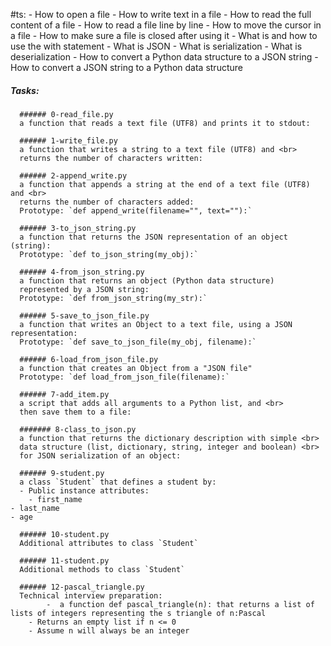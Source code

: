 #ts:
      - How to open a file
      - How to write text in a file
      - How to read the full content of a file
      - How to read a file line by line
      - How to move the cursor in a file
      - How to make sure a file is closed after using it
      - What is and how to use the with statement
      - What is JSON
      - What is serialization
      - What is deserialization
      - How to convert a Python data structure to a JSON string
      - How to convert a JSON string to a Python data structure

##### Tasks:
      ###### 0-read_file.py
      a function that reads a text file (UTF8) and prints it to stdout:

      ###### 1-write_file.py
      a function that writes a string to a text file (UTF8) and <br>
      returns the number of characters written:

      ###### 2-append_write.py
      a function that appends a string at the end of a text file (UTF8) and <br>
      returns the number of characters added:
      Prototype: `def append_write(filename="", text=""):`

      ###### 3-to_json_string.py
      a function that returns the JSON representation of an object (string):
      Prototype: `def to_json_string(my_obj):`

      ###### 4-from_json_string.py
      a function that returns an object (Python data structure)
      represented by a JSON string:
      Prototype: `def from_json_string(my_str):`

      ###### 5-save_to_json_file.py
      a function that writes an Object to a text file, using a JSON representation:
      Prototype: `def save_to_json_file(my_obj, filename):`

      ###### 6-load_from_json_file.py
      a function that creates an Object from a "JSON file"
      Prototype: `def load_from_json_file(filename):`

      ###### 7-add_item.py
      a script that adds all arguments to a Python list, and <br>
      then save them to a file:

      ####### 8-class_to_json.py
      a function that returns the dictionary description with simple <br>
      data structure (list, dictionary, string, integer and boolean) <br>
      for JSON serialization of an object:

      ###### 9-student.py
      a class `Student` that defines a student by:
      - Public instance attributes:
      	- first_name
	- last_name
	- age

      ###### 10-student.py
      Additional attributes to class `Student`

      ###### 11-student.py
      Additional methods to class `Student`

      ###### 12-pascal_triangle.py
      Technical interview preparation:
      		-  a function def pascal_triangle(n): that returns a list of lists of integers representing the s triangle of n:Pascal
		- Returns an empty list if n <= 0
		- Assume n will always be an integer